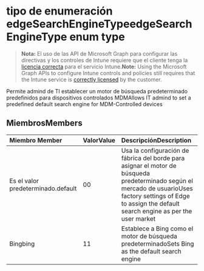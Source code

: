 # <a name="edgesearchenginetype-enum-type"></a><span data-ttu-id="6f8cd-101">tipo de enumeración edgeSearchEngineType</span><span class="sxs-lookup"><span data-stu-id="6f8cd-101">edgeSearchEngineType enum type</span></span>

> <span data-ttu-id="6f8cd-102">**Nota:** El uso de las API de Microsoft Graph para configurar las directivas y los controles de Intune requiere que el cliente tenga la [licencia correcta](https://go.microsoft.com/fwlink/?linkid=839381) para el servicio Intune.</span><span class="sxs-lookup"><span data-stu-id="6f8cd-102">**Note:** Using the Microsoft Graph APIs to configure Intune controls and policies still requires that the Intune service is [correctly licensed](https://go.microsoft.com/fwlink/?linkid=839381) by the customer.</span></span>

<span data-ttu-id="6f8cd-103">Permite admind de TI establecer un motor de búsqueda predeterminado predefinidos para dispositivos controlados MDM</span><span class="sxs-lookup"><span data-stu-id="6f8cd-103">Allows IT admind to set a predefined default search engine for MDM-Controlled devices</span></span>
## <a name="members"></a><span data-ttu-id="6f8cd-104">Miembros</span><span class="sxs-lookup"><span data-stu-id="6f8cd-104">Members</span></span>
|<span data-ttu-id="6f8cd-105">Miembro	</span><span class="sxs-lookup"><span data-stu-id="6f8cd-105">Member</span></span>|<span data-ttu-id="6f8cd-106">Valor</span><span class="sxs-lookup"><span data-stu-id="6f8cd-106">Value</span></span>|<span data-ttu-id="6f8cd-107">Descripción</span><span class="sxs-lookup"><span data-stu-id="6f8cd-107">Description</span></span>|
|:---|:---|:---|
|<span data-ttu-id="6f8cd-108">Es el valor predeterminado.</span><span class="sxs-lookup"><span data-stu-id="6f8cd-108">default</span></span>|<span data-ttu-id="6f8cd-109">0</span><span class="sxs-lookup"><span data-stu-id="6f8cd-109">0</span></span>|<span data-ttu-id="6f8cd-110">Usa la configuración de fábrica del borde para asignar el motor de búsqueda predeterminado según el mercado de usuario</span><span class="sxs-lookup"><span data-stu-id="6f8cd-110">Uses factory settings of Edge to assign the default search engine as per the user market</span></span>|
|<span data-ttu-id="6f8cd-111">Bing</span><span class="sxs-lookup"><span data-stu-id="6f8cd-111">bing</span></span>|<span data-ttu-id="6f8cd-112">1</span><span class="sxs-lookup"><span data-stu-id="6f8cd-112">1</span></span>|<span data-ttu-id="6f8cd-113">Establece a Bing como el motor de búsqueda predeterminado</span><span class="sxs-lookup"><span data-stu-id="6f8cd-113">Sets Bing as the default search engine</span></span>|



